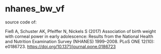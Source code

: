 # nhanes_bw_vf

source code of:

Fieß A, Schuster AK, Pfeiffer N, Nickels S (2017) Association of birth weight with corneal power in early adolescence: Results from the National Health and Nutrition Examination Survey (NHANES) 1999–2008. PLoS ONE 12(10): e0186723. https://doi.org/10.1371/journal.pone.0186723
